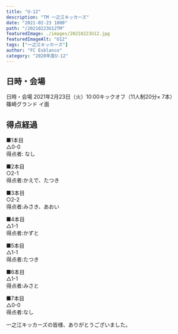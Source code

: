 ```yaml
---
title: "U-12"
description: "TM 一之江キッカーズ"
date: "2021-02-23 1000"
path: "/20210223U12TM"
featuredImage: ./images/20210223U12.jpg
featuredImageAlt: "U12"
tags: ["一之江キッカーズ"]
author: "FC Esblanco"
category: "2020年度U-12"
---
```


## 日時・会場

日時・会場
2021年2月23日（火）10:00キックオフ（11人制20分×
7本）<br>
篠崎グランド イ面

## 得点経過

■1本目<br>
△0-0<br>
得点者: なし

■2本目<br>
○2-1<br>
得点者:かえで、たつき

■3本目<br>
○2-2<br>
得点者:みさき、あおい

■4本目<br>
△1-1<br>
得点者:かずと

■5本目<br>
△1-1<br>
得点者:たつき

■6本目<br>
△1-1<br>
得点者:みさと

■7本目<br>
△0-0<br>
得点者:なし

一之江キッカーズの皆様、ありがとうございました。
